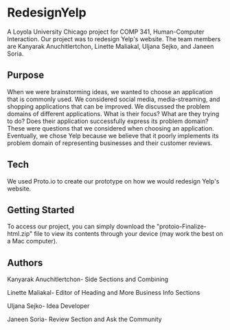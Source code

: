 # RedesignYelp

A Loyola University Chicago project for COMP 341, Human-Computer Interaction. Our project was to redesign Yelp's website. The team members are Kanyarak Anuchitlertchon, Linette Maliakal, Uljana Sejko, and Janeen Soria.

## Purpose

When we were brainstorming ideas, we wanted to choose an application that is commonly
used. We considered social media, media-streaming, and shopping applications that can be
improved. We discussed the problem domains of different applications. What is their focus?
What are they trying to do? Does their application successfully express its problem domain?
These were questions that we considered when choosing an application. Eventually, we chose
Yelp because we believe that it poorly implements its problem domain of representing
businesses and their customer reviews.

## Tech

We used Proto.io to create our prototype on how we would redesign Yelp's website.

## Getting Started

To access our project, you can simply download the "protoio-Finalize-html.zip" file to view its contents through your device (may work the best on a Mac computer).

## Authors

Kanyarak Anuchitlertchon- Side Sections and Combining

Linette Maliakal- Editor of Heading and More Business Info Sections

Uljana Sejko- Idea Developer

Janeen Soria- Review Section and Ask the Community
